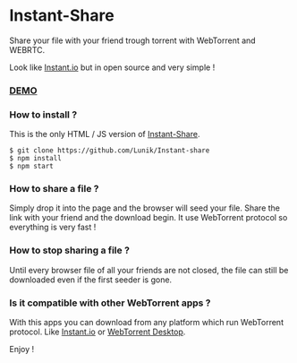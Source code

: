 # Instant-Share
Share your file with your friend trough torrent with WebTorrent and WEBRTC.

Look like [Instant.io](http://instant.io) but in open source and very simple !

### [DEMO](http://fs.lunik.xyz)

### How to install ?
This is the only HTML / JS version of [Instant-Share](https://github.com/Lunik/Instant-share).

  `$ git clone https://github.com/Lunik/Instant-share`  
  `$ npm install`   
  `$ npm start`

### How to share a file ?
Simply drop it into the page and the browser will seed your file. Share the link with your friend and the download begin.
It use WebTorrent protocol so everything is very fast !

### How to stop sharing a file ?
Until every browser file of all your friends are not closed, the file can still be downloaded even if the first seeder is gone.

### Is it compatible with other WebTorrent apps ?
With this apps you can download from any platform which run WebTorrent protocol. Like [Instant.io](http://instant.io) or [WebTorrent Desktop](https://webtorrent.io/desktop).

Enjoy !
